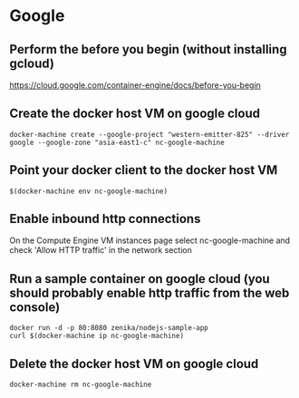 # Google

## Perform the before you begin (without installing gcloud)
https://cloud.google.com/container-engine/docs/before-you-begin

## Create the docker host VM on google cloud 
    docker-machine create --google-project "western-emitter-825" --driver google --google-zone "asia-east1-c" nc-google-machine

## Point your docker client to the docker host VM
    $(docker-machine env nc-google-machine)

## Enable inbound http connections
On the Compute Engine VM instances page select nc-google-machine and check 'Allow HTTP traffic' in the network section

## Run a sample container on google cloud (you should probably enable http traffic from the web console)
    docker run -d -p 80:8080 zenika/nodejs-sample-app
    curl $(docker-machine ip nc-google-machine)

## Delete the docker host VM on google cloud
    docker-machine rm nc-google-machine 